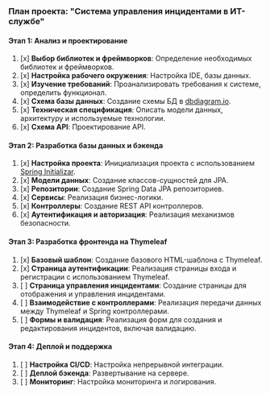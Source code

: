### План проекта: "Система управления инцидентами в ИТ-службе"

#### Этап 1: Анализ и проектирование

1. [x] **Выбор библиотек и фреймворков**: Определение необходимых библиотек и фреймворков.
2. [x] **Настройка рабочего окружения**: Настройка IDE, базы данных.
3. [x] **Изучение требований**: Проанализировать требования к системе, определить функционал.
4. [x] **Схема базы данных**: Создание схемы БД в [dbdiagram.io](https://dbdiagram.io).
5. [x] **Техническая спецификация**: Описать модели данных, архитектуру и используемые технологии.
6. [x] **Схема API**: Проектирование API.
   
#### Этап 2: Разработка базы данных и бэкенда

1. [x] **Настройка проекта**: Инициализация проекта с использованием [Spring Initializar](https://start.spring.io/).
2. [x] **Модели данных**: Создание классов-сущностей для JPA.
3. [x] **Репозитории**: Создание Spring Data JPA репозиториев.
4. [x] **Сервисы**: Реализация бизнес-логики.
5. [x] **Контроллеры**: Создание REST API контроллеров.
6. [x] **Аутентификация и авторизация**: Реализация механизмов безопасности.

#### Этап 3: Разработка фронтенда на Thymeleaf

1. [x] **Базовый шаблон**: Создание базового HTML-шаблона с Thymeleaf.
2. [x] **Страница аутентификации**: Реализация страницы входа и регистрации с использованием Thymeleaf.
3. [ ] **Страница управления инцидентами**: Создание страницы для отображения и управления инцидентами.
4. [ ] **Взаимодействие с контроллерами**: Реализация передачи данных между Thymeleaf и Spring контроллерами.
5. [ ] **Формы и валидация**: Реализация форм для создания и редактирования инцидентов, включая валидацию.

#### Этап 4: Деплой и поддержка

1. [ ] **Настройка CI/CD**: Настройка непрерывной интеграции.
2. [ ] **Деплой бэкенда**: Развертывание на сервере.
4. [ ] **Мониторинг**: Настройка мониторинга и логирования.
